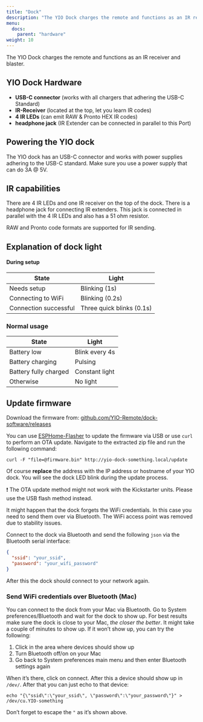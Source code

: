 ```yaml
---
title: "Dock"
description: "The YIO Dock charges the remote and functions as an IR receiver and blaster."
menu:
  docs:
    parent: "hardware"
weight: 10
---
```


The YIO Dock charges the remote and functions as an IR receiver and blaster.

## YIO Dock Hardware

- **USB-C connector** (works with all chargers that adhering the USB-C Standard)
- **IR-Receiver** (located at the top, let you learn IR codes)
- **4 IR LEDs** (can emit RAW & Pronto HEX IR codes)
- **headphone jack** (IR Extender can be connected in parallel to this Port)

## Powering the YIO dock

The YIO dock has an USB-C connector and works with power supplies adhering to the USB-C standard. Make sure you use a power supply that can do 3A @ 5V.

## IR capabilities

There are 4 IR LEDs and one IR receiver on the top of the dock. There is a headphone jack for connecting IR extenders. This jack is connected in parallel with the 4 IR LEDs and also has a 51 ohm resistor.

RAW and Pronto code formats are supported for IR sending.

## Explanation of dock light

#### During setup

| State                 | Light                     |
| --------------------- | ------------------------- |
| Needs setup           | Blinking (1s)             |
| Connecting to WiFi    | Blinking (0.2s)           |
| Connection successful | Three quick blinks (0.1s) |

### Normal usage

| State                 | Light          |
| --------------------- | -------------- |
| Battery low           | Blink every 4s |
| Battery charging      | Pulsing        |
| Battery fully charged | Constant light |
| Otherwise             | No light       |

## Update firmware

Download the firmware from:
[github.com/YIO-Remote/dock-software/releases](https://github.com/YIO-Remote/dock-software/releases)

You can use [ESPHome-Flasher](https://github.com/esphome/esphome-flasher) to update the firmware via USB or use `curl` to perform an OTA update. Navigate to the extracted zip file and run the following command:

`curl -F "file=@firmware.bin" http://yio-dock-something.local/update`

Of course **replace** the address with the IP address or hostname of your YIO
dock. You will see the dock LED blink during the update process.

❗️ The OTA update method might not work with the Kickstarter units. Please use the USB flash method instead.

It might happen that the dock forgets the WiFi credentials. In this case you
need to send them over via Bluetooth. The WiFi access point was removed due to
stability issues.

Connect to the dock via Bluetooth and send the following `json` via the
Bluetooth serial interface:

```json
{
  "ssid": "your_ssid",
  "password": "your_wifi_password"
}
```

After this the dock should connect to your network again.

### Send WiFi credentials over Bluetooth (Mac)

You can connect to the dock from your Mac via Bluetooth. Go to System
preferences/Bluetooth and wait for the dock to show up. For best results make
sure the dock is close to your Mac, _the closer the better_. It might take a
couple of minutes to show up. If it won’t show up, you can try the following:

1. Click in the area where devices should show up
2. Turn Bluetooth off/on on your Mac
3. Go back to System preferences main menu and then enter Bluetooth settings
   again

When it’s there, click on connect. After this a device should show up in
`/dev/`. After that you can just echo to that device:

`echo "{\"ssid\":\"your_ssid\", \"password\":\"your_password\"}" > /dev/cu.YIO-something`

Don’t forget to escape the `"` as it’s shown above.
